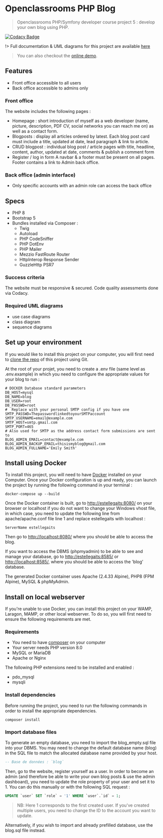 # Openclassrooms PHP Blog

> Openclassrooms PHP/Symfony developer course project 5 : develop your own blog using PHP.

[![Codacy Badge](https://api.codacy.com/project/badge/Grade/28088ec6bd5a4c14bd5eaffc0745034c)](https://app.codacy.com/gh/EstelleMyddleware/p5-blog-php?utm_source=github.com&utm_medium=referral&utm_content=EstelleMyddleware/p5-blog-php&utm_campaign=Badge_Grade_Settings)

!> Full documentation & UML diagrams for this project are available [here](https://stlgaits.github.io/p5-blog-php/)

> You can also checkout the [online demo](http://estellegaits.fr).

## Features

- Front office accessible to all users
- Back office accessible to admins only

### Front office

The website includes the following pages :

- Homepage : short introduction of myself as a web developer (name, picture, description, PDF CV, social networks you can reach me on) as well as a contact form.
- Blogposts : display all articles ordered by latest. Each blog post card must include a title, updated at date, lead paragraph & link to article.
- CRUD blogpost : individual blog post / article pages with title, headline, content, author, updated at date, comments & publish a comment form
- Register / log in form
A navbar & a footer must be present on all pages.
Footer contains a link to Admin back office.

### Back office (admin interface)

- Only specific accounts with an admin role can access the back office

## Specs

- PHP 8
- Bootstrap 5
- Bundles installed via Composer :
  - Twig
  - Autoload
  - PHP CodeSniffer
  - PHP DotEnv
  - PHP Mailer
  - Mezzio FastRoute Router
  - HttpInterop Response Sender
  - GuzzleHttp PSR7

### Success criteria

  The website must be responsive & secured. Code quality assessments done via Codacy.

### Required UML diagrams

- use case diagrams
- class diagram
- sequence diagrams

## Set up your environment

If you would like to install this project on your computer, you will first need to [clone the repo](https://github.com/EstelleMyddleware/p5-blog-php) of this project using Git.

At the root of your projet, you need to create a .env file (same level as .env.example) in which you need to configure the appropriate values for your blog to run :

```text
# DOCKER Database standard parameters 
DB_HOST=mysql
DB_NAME=blog
DB_USER=root
DB_PASSWD=root
#  Replace with your personal SMTP config if you have one
SMTP_PASSWD=ThepasswordlinkedtoyourSMTPaccount
SMTP_USERNAME=email@example.com
SMTP_HOST=smtp.gmail.com
SMTP_PORT=465
# Also used for SMTP as the address contact form submissions are sent to
BLOG_ADMIN_EMAIL=contact@example.com
BLOG_ADMIN_BACKUP_EMAIL=thisismyblog@gmail.com
BLOG_ADMIN_FULLNAME='Emily Smith'
```

<!-- tabs:start  -->

## **Install using Docker**

To install this project, you will need to have [Docker](<https://www.docker.com/get-started>) installed on your Computer.
Once your Docker configuration is up and ready, you can launch the project by running the following command in your terminal :

``` docker-compose up --build ```

Once the Docker container is built, go to <http://estellegaits:8080/> on your browser or localhost if you do not want to change your Windows vhost file, in which case, you need to update the following line from apache/apache.conf file line 1  and replace estellegaits with localhost :

```ServerName estellegaits```

Then go to <http://localhost:8080/> where you should be able to access the blog.

If you want to access the DBMS (phpmyadmin) to be able to see and manage your database, go to <http://estellegaits:8585/> or <http://localhost:8585/>, where you should be able to access the 'blog' database.

The generated Docker container uses Apache (2.4.33 Alpine), PHP8 (FPM Alpine), MySQL & phpMyAdmin.

## **Install on local webserver**

If you're unable to use Docker, you can install this project on your WAMP, Laragon, MAMP, or other local webserver.
To do so, you will first need to ensure the following requirements are met.

### Requirements

- You need to have [composer](https://getcomposer.org/download/) on your computer
- Your server needs PHP version 8.0
- MySQL or MariaDB
- Apache or Nginx

The following PHP extensions need to be installed and enabled :

- pdo_mysql
- mysqli

### Install dependencies

Before running the project, you need to run the following commands in order to install the appropriate dependencies.

``` composer install ```

<!-- tabs:end  -->

### Import database files

To generate an empty database, you need to import the blog_empty.sql file into your DBMS.
You may need to change the default database name (blog) in the SQL file to match the allocated database name provided by your host.

```sql
-- Base de données : `blog`
```

Then, go to the website, register yourself as a user.
In order to become an admin (and therefore be able to write your own blog posts & use the admin dashboard), you need to update the role property of your user and set it to 1.
You can do this manually or with the following SQL request :

```sql
UPDATE `user` SET `role` = '1' WHERE `user`.`id` = 1;
```

> NB: Here 1 corresponds to the first created user. If you've created multiple users, you need to change the ID to the account you want to update.

Alternatively, if you wish to import and already prefilled database, use the blog.sql file instead.
